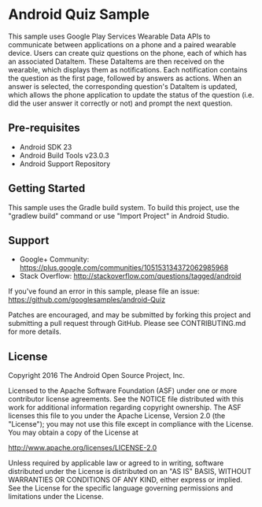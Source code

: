 
Android Quiz Sample
===================================

This sample uses Google Play Services Wearable Data APIs to communicate between
applications on a phone and a paired wearable device. Users can create quiz questions on the phone,
each of which has an associated DataItem. These DataItems are then received on the wearable, which
displays them as notifications. Each notification contains the question as the first page, followed
by answers as actions. When an answer is selected, the corresponding question's DataItem is updated,
which allows the phone application to update the status of the question (i.e. did the user answer it
correctly or not) and prompt the next question.

Pre-requisites
--------------

- Android SDK 23
- Android Build Tools v23.0.3
- Android Support Repository

Getting Started
---------------

This sample uses the Gradle build system. To build this project, use the
"gradlew build" command or use "Import Project" in Android Studio.

Support
-------

- Google+ Community: https://plus.google.com/communities/105153134372062985968
- Stack Overflow: http://stackoverflow.com/questions/tagged/android

If you've found an error in this sample, please file an issue:
https://github.com/googlesamples/android-Quiz

Patches are encouraged, and may be submitted by forking this project and
submitting a pull request through GitHub. Please see CONTRIBUTING.md for more details.

License
-------

Copyright 2016 The Android Open Source Project, Inc.

Licensed to the Apache Software Foundation (ASF) under one or more contributor
license agreements.  See the NOTICE file distributed with this work for
additional information regarding copyright ownership.  The ASF licenses this
file to you under the Apache License, Version 2.0 (the "License"); you may not
use this file except in compliance with the License.  You may obtain a copy of
the License at

http://www.apache.org/licenses/LICENSE-2.0

Unless required by applicable law or agreed to in writing, software
distributed under the License is distributed on an "AS IS" BASIS, WITHOUT
WARRANTIES OR CONDITIONS OF ANY KIND, either express or implied.  See the
License for the specific language governing permissions and limitations under
the License.
